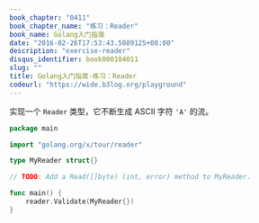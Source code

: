 ```yaml
---
book_chapter: "0411"
book_chapter_name: "练习：Reader"
book_name: Golang入门指南
date: "2016-02-26T17:53:43.5089125+08:00"
description: "exercise-reader"
disqus_identifier: book000104011
slug: ""
title: Golang入门指南-练习：Reader
codeurl: "https://wide.b3log.org/playground"
---
```


实现一个 `Reader` 类型，它不断生成 ASCII 字符 `'A'` 的流。

```go
package main

import "golang.org/x/tour/reader"

type MyReader struct{}

// TODO: Add a Read([]byte) (int, error) method to MyReader.

func main() {
	reader.Validate(MyReader{})
}

```

